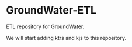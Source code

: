 # GroundWater-ETL

ETL repository for GroundWater. 

We will start adding ktrs and kjs to this repository.
